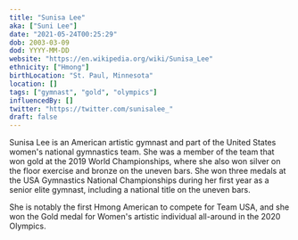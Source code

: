 ```yaml
---
title: "Sunisa Lee"
aka: ["Suni Lee"]
date: "2021-05-24T00:25:29"
dob: 2003-03-09
dod: YYYY-MM-DD
website: "https://en.wikipedia.org/wiki/Sunisa_Lee"
ethnicity: ["Hmong"]
birthLocation: "St. Paul, Minnesota"
location: []
tags: ["gymnast", "gold", "olympics"]
influencedBy: []
twitter: "https://twitter.com/sunisalee_"
draft: false
---
```


Sunisa Lee is an American artistic gymnast and part of the United States women's national gymnastics team. She was a member of the team that won gold at the 2019 World Championships, where she also won silver on the floor exercise and bronze on the uneven bars. She won three medals at the USA Gymnastics National Championships during her first year as a senior elite gymnast, including a national title on the uneven bars.

She is notably the first Hmong American to compete for Team USA, and she won the Gold medal for Women's artistic individual all-around in the 2020 Olympics.
